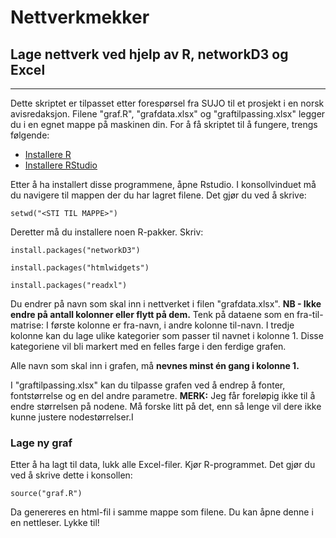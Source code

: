 # Nettverkmekker
## Lage nettverk ved hjelp av R, networkD3 og Excel
---
Dette skriptet er tilpasset etter forespørsel fra SUJO til et prosjekt i en norsk avisredaksjon.
Filene "graf.R", "grafdata.xlsx" og "graftilpassing.xlsx" legger du i en egnet mappe på maskinen din. 
For å få skriptet til å fungere, trengs følgende:

- [Installere R](https://cran.uib.no/)
- [Installere RStudio](https://www.rstudio.com/products/rstudio/download/#download)

Etter å ha installert disse programmene, åpne Rstudio. I konsollvinduet må du navigere til mappen der du har lagret filene. Det gjør du ved å skrive:

`setwd("<STI TIL MAPPE>")`

Deretter må du installere noen R-pakker. Skriv:

`install.packages("networkD3")`

`install.packages("htmlwidgets")`

`install.packages("readxl")`

Du endrer på navn som skal inn i nettverket i filen "grafdata.xlsx". **NB - Ikke endre på antall kolonner eller flytt på dem.** Tenk på dataene som en fra-til-matrise: I første kolonne er fra-navn, i andre kolonne til-navn.
I tredje kolonne kan du lage ulike kategorier som passer til navnet i kolonne 1. Disse kategoriene vil bli markert med en felles farge i den ferdige grafen.

Alle navn som skal inn i grafen, må **nevnes minst én gang i kolonne 1.**

I "graftilpassing.xlsx" kan du tilpasse grafen ved å endrep å fonter, fontstørrelse og en del andre parametre. **MERK:** Jeg får foreløpig ikke til å endre størrelsen på nodene. Må forske litt på det, enn så lenge vil dere ikke kunne justere nodestørrelser.I

### Lage ny graf
Etter å ha lagt til data, lukk alle Excel-filer.
Kjør R-programmet. Det gjør du ved å skrive dette i konsollen:

`source("graf.R")`

Da genereres en html-fil i samme mappe som filene. Du kan åpne denne i en nettleser.
Lykke til!
